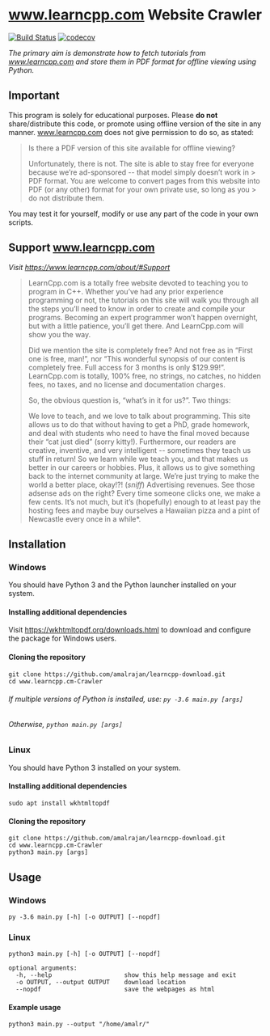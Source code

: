 # www.learncpp.com Website Crawler

[![Build Status](https://travis-ci.org/amalrajan/learncpp-download.svg?branch=master)](https://travis-ci.org/amalrajan/learncpp-download)
[![codecov](https://codecov.io/gh/amalrajan/learncpp-download/branch/master/graph/badge.svg)](https://codecov.io/gh/amalrajan/learncpp-download)


_The primary aim is demonstrate how to fetch tutorials from www.learncpp.com and store them in PDF format for offline viewing using Python._

## Important

This program is solely for educational purposes. Please **do not** share/distribute this code, or promote using offline version of the site in any manner. www.learncpp.com does not give permission to do so, as stated:

> Is there a PDF version of this site available for offline viewing?
>
> Unfortunately, there is not. The site is able to stay free for everyone because we’re ad-sponsored -- that model simply doesn’t work in > PDF format. You are welcome to convert pages from this website into PDF (or any other) format for your own private use, so long as you > do not distribute them.

You may test it for yourself, modify or use any part of the code in your own scripts.

## Support www.learncpp.com

_Visit https://www.learncpp.com/about/#Support_

> LearnCpp.com is a totally free website devoted to teaching you to program in C++. Whether you’ve had any prior experience programming or not, the tutorials on this site will walk you through all the steps you’ll need to know in order to create and compile your programs. Becoming an expert programmer won’t happen overnight, but with a little patience, you’ll get there. And LearnCpp.com will show you the way.
>
> Did we mention the site is completely free? And not free as in “First one is free, man!”, nor “This wonderful synopsis of our content is completely free. Full access for 3 months is only $129.99!”. LearnCpp.com is totally, 100% free, no strings, no catches, no hidden fees, no taxes, and no license and documentation charges.
>
> So, the obvious question is, “what’s in it for us?”. Two things:
>
> We love to teach, and we love to talk about programming. This site allows us to do that without having to get a PhD, grade homework, and deal with students who need to have the final moved because their “cat just died” (sorry kitty!). Furthermore, our readers are creative, inventive, and very intelligent -- sometimes they teach us stuff in return! So we learn while we teach you, and that makes us better in our careers or hobbies. Plus, it allows us to give something back to the internet community at large. We’re just trying to make the world a better place, okay!?! (*sniff*)
> Advertising revenues. See those adsense ads on the right? Every time someone clicks one, we make a few cents. It’s not much, but it’s (hopefully) enough to at least pay the hosting fees and maybe buy ourselves a Hawaiian pizza and a pint of Newcastle every once in a while*.

## Installation 

### Windows

You should have Python 3 and the Python launcher installed on your system. 

#### Installing additional dependencies

Visit https://wkhtmltopdf.org/downloads.html to download and configure the package for Windows users.

#### Cloning the repository
```
git clone https://github.com/amalrajan/learncpp-download.git
cd www.learncpp.cm-Crawler
```
###### If multiple versions of Python is installed, use: `py -3.6 main.py [args]`
###### Otherwise, `python main.py [args]`

### Linux

You should have Python 3 installed on your system.

#### Installing additional dependencies

```
sudo apt install wkhtmltopdf
```

#### Cloning the repository

```
git clone https://github.com/amalrajan/learncpp-download.git
cd www.learncpp.cm-Crawler
python3 main.py [args]
```

## Usage

### Windows

```
py -3.6 main.py [-h] [-o OUTPUT] [--nopdf]
```

### Linux

```
python3 main.py [-h] [-o OUTPUT] [--nopdf]
```

```
optional arguments:
  -h, --help                    show this help message and exit
  -o OUTPUT, --output OUTPUT    download location
  --nopdf                       save the webpages as html
 ```
 
 #### Example usage
 
 ```
python3 main.py --output "/home/amalr/"
```
